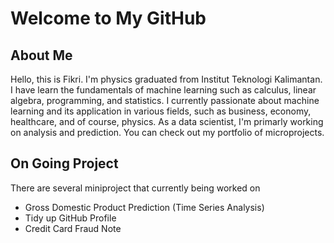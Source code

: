 # Welcome to My GitHub 

## About Me

Hello, this is Fikri. I'm physics graduated from Institut Teknologi Kalimantan. I have learn the fundamentals of machine learning such as calculus, linear algebra, programming, and statistics. I currently passionate about machine learning and its application in various fields, such as business, economy, healthcare, and of course, physics. As a data scientist, I'm primarly working on analysis and prediction. You can check out my portfolio of microprojects.


## On Going Project
There are several miniproject that currently being worked on
- Gross Domestic Product Prediction (Time Series Analysis)
- Tidy up GitHub Profile
- Credit Card Fraud Note

<!--
**FikriAbdillah01/FikriAbdillah01** is a ✨ _special_ ✨ repository because its `README.md` (this file) appears on your GitHub profile.

Here are some ideas to get you started:

- 🔭 I’m currently working on ...
- 🌱 I’m currently learning ...
- 👯 I’m looking to collaborate on ...
- 🤔 I’m looking for help with ...
- 💬 Ask me about ...
- 📫 How to reach me: ...
- 😄 Pronouns: ...
- ⚡ Fun fact: ...
-->
